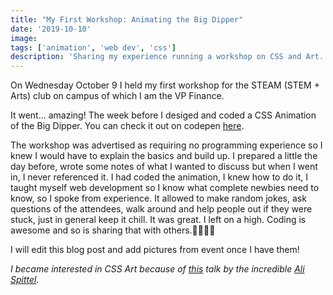 ```yaml
---
title: "My First Workshop: Animating the Big Dipper"
date: '2019-10-10'
image:
tags: ['animation', 'web dev', 'css']
description: 'Sharing my experience running a workshop on CSS and Art.'
---
```


On Wednesday October 9 I held my first workshop for the STEAM (STEM + Arts) club on campus of which I am the VP Finance.

It went... amazing! The week before I desiged and coded a CSS Animation of the Big Dipper. You can check it out on codepen [here](https://codepen.io/marissap/pen/wvwbMyr).

The workshop was advertised as requiring no programming experience so I knew I would have to explain the basics and build up. I prepared a little the day before, wrote some notes of what I wanted to discuss but when I went in, I never referenced it. I had coded the animation, I knew how to do it, I taught myself web development so I know what complete newbies need to know, so I spoke from experience. It allowed to make random jokes, ask questions of the attendees, walk around and help people out if they were stuck, just in general keep it chill. It was great. I left on a high. Coding is awesome and so is sharing that with others.👩🏽‍💻✨

I will edit this blog post and add pictures from event once I have them!

*I became interested in CSS Art because of [this](https://dev.to/aspittel/learning-css-through-creating-art-54c0) talk by the incredible [Ali Spittel](https://www.alispit.tel/).*